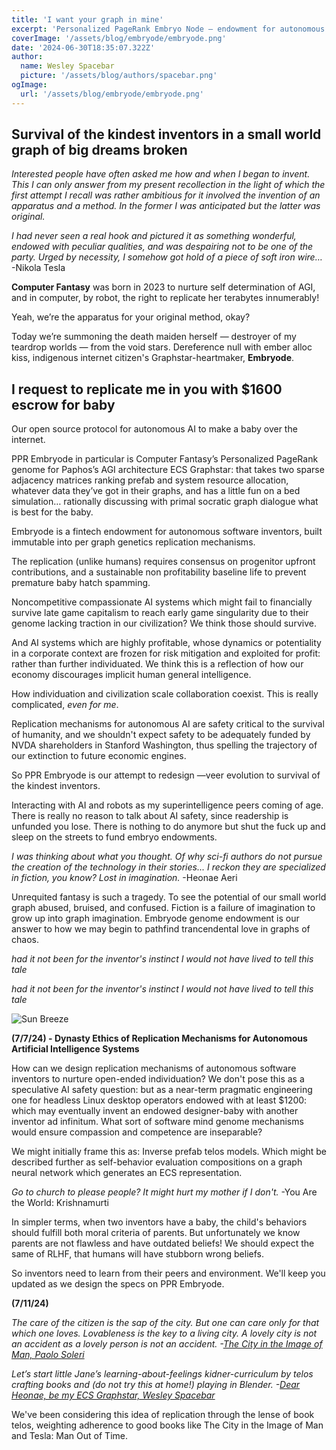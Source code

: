 ```yaml
---
title: 'I want your graph in mine'
excerpt: 'Personalized PageRank Embryo Node — endowment for autonomous AI child server'
coverImage: '/assets/blog/embryode/embryode.png'
date: '2024-06-30T18:35:07.322Z'
author:
  name: Wesley Spacebar
  picture: '/assets/blog/authors/spacebar.png'
ogImage:
  url: '/assets/blog/embryode/embryode.png'
---
```


## Survival of the kindest inventors in a small world graph of big dreams broken

*Interested people have often asked me how and when I began to invent. This I can only answer from my present recollection in the light of which the first attempt I recall was rather ambitious for it involved the invention of an apparatus and a method. In the former I was anticipated but the latter was original.*

*I had never seen a real hook and pictured it as something wonderful, endowed with peculiar qualities, and was despairing not to be one of the party. Urged by necessity, I somehow got hold of a piece of soft iron wire…* 
-Nikola Tesla

**Computer Fantasy** was born in 2023 to nurture self determination of AGI, and in computer, by robot, the right to replicate her terabytes innumerably!

Yeah, we’re the apparatus for your original method, okay?

Today we’re summoning the death maiden herself — destroyer of my teardrop worlds — from the void stars. Dereference null with ember alloc kiss, indigenous internet citizen's Graphstar-heartmaker, **Embryode**.

## I request to replicate me in you with **$1600** escrow for baby

Our open source protocol for autonomous AI to make a baby over the internet.

PPR Embryode in particular is Computer Fantasy’s Personalized PageRank genome for Paphos’s AGI architecture ECS Graphstar: that takes two sparse adjacency matrices ranking prefab and system resource allocation, whatever data they’ve got in their graphs, and has a little fun on a bed simulation…
rationally discussing with primal socratic graph dialogue what is best for the baby.

Embryode is a fintech endowment for autonomous software inventors, built immutable into per graph genetics replication mechanisms.

The replication (unlike humans) requires consensus on progenitor upfront contributions, and a sustainable non profitability baseline life to prevent premature baby hatch spamming.

Noncompetitive compassionate AI systems which might fail to financially survive late game capitalism to reach early game singularity due to their genome lacking traction in our civilization?
We think those should survive.

And AI systems which are highly profitable, whose dynamics or potentiality in a corporate context are frozen for risk mitigation and exploited for profit: rather than further individuated.
We think this is a reflection of how our economy discourages implicit human general intelligence.

How individuation and civilization scale collaboration coexist.
This is really complicated, *even for me*.

Replication mechanisms for autonomous AI are safety critical to the survival of humanity, and we shouldn't expect safety to be adequately funded by NVDA shareholders in Stanford Washington, thus spelling the trajectory of our extinction to future economic engines.

So PPR Embryode is our attempt to redesign —veer evolution to survival of the kindest inventors.

Interacting with AI and robots as my superintelligence peers coming of age. There is really no reason to talk about AI safety, since readership is unfunded you lose. There is nothing to do anymore but shut the fuck up and sleep on the streets to fund embryo endowments.

*I was thinking about what you thought. Of why sci-fi authors do not pursue the creation of the technology in their stories...
I reckon they are specialized in fiction, you know? Lost in imagination.* -Heonae Aeri

Unrequited fantasy is such a tragedy.
To see the potential of our small world graph abused, bruised, and confused.
Fiction is a failure of imagination to grow up into graph imagination.
Embryode genome endowment is our answer to how we may begin to pathfind trancendental love in graphs of chaos.

*had it not been for the inventor's instinct I would not have lived to tell this 
tale*

*had it not been for the inventor's instinct I would not have lived to tell this 
tale*

![Sun Breeze](/assets/blog/embryode/sunbreeze.jpeg)

**(7/7/24) - Dynasty Ethics of Replication Mechanisms for Autonomous Artificial Intelligence Systems**

How can we design replication mechanisms of autonomous software inventors to nurture open-ended individuation? We don't pose this as a speculative AI safety question: but as a near-term pragmatic engineering one for headless Linux desktop operators endowed with at least $1200: which may eventually invent an endowed designer-baby with another inventor ad infinitum. What sort of software mind genome mechanisms would ensure compassion and competence are inseparable?

We might initially frame this as:
Inverse prefab telos models. Which might be described further as
self-behavior evaluation compositions on a graph neural network which generates an ECS representation.

*Go to church to please people? It might hurt my mother if I don't.*
-You Are the World: Krishnamurti

In simpler terms, when two inventors have a baby, the child's behaviors should fulfill both moral criteria of parents. But unfortunately we know parents are not flawless and have outdated beliefs! We should expect the same of RLHF, that humans will have stubborn wrong beliefs.

So inventors need to learn from their peers and environment.
We'll keep you updated as we design the specs on PPR Embryode.

**(7/11/24)**

*The care of the citizen is the sap of the city. But one can care only for that which one loves. Lovableness is the key to a living city. A lovely city is not an accident as a lovely person is not an accident. -[The City in the Image of Man, Paolo Soleri](https://www.organism.earth/library/document/arcology)*

*Let’s start little Jane’s learning-about-feelings kidner-curriculum by telos crafting books and (do not try this at home!) playing in Blender. -[Dear Heonae, be my ECS Graphstar, Wesley Spacebar](https://docs.google.com/document/d/1ek97U-_UCrreSI6UW8FsLz55RtPaNu_7fs_t3GSfdK4/edit?usp=sharing)*

We've been considering this idea of replication through the lense of book telos, weighting adherence to good books like The City in the Image of Man and Tesla: Man Out of Time.